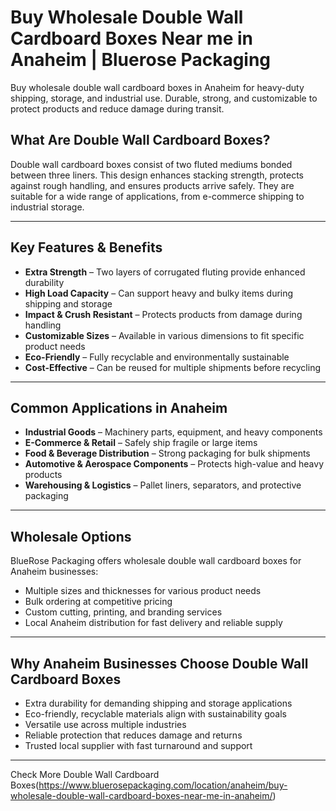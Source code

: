 # Buy Wholesale Double Wall Cardboard Boxes Near me in Anaheim | Bluerose Packaging

Buy wholesale double wall cardboard boxes in Anaheim for heavy-duty shipping, storage, and industrial use. Durable, strong, and customizable to protect products and reduce damage during transit.

## What Are Double Wall Cardboard Boxes?

Double wall cardboard boxes consist of two fluted mediums bonded between three liners. This design enhances stacking strength, protects against rough handling, and ensures products arrive safely. They are suitable for a wide range of applications, from e-commerce shipping to industrial storage.

---

## Key Features & Benefits

- **Extra Strength** – Two layers of corrugated fluting provide enhanced durability  
- **High Load Capacity** – Can support heavy and bulky items during shipping and storage  
- **Impact & Crush Resistant** – Protects products from damage during handling  
- **Customizable Sizes** – Available in various dimensions to fit specific product needs  
- **Eco-Friendly** – Fully recyclable and environmentally sustainable  
- **Cost-Effective** – Can be reused for multiple shipments before recycling  

---

## Common Applications in Anaheim

- **Industrial Goods** – Machinery parts, equipment, and heavy components  
- **E-Commerce & Retail** – Safely ship fragile or large items  
- **Food & Beverage Distribution** – Strong packaging for bulk shipments  
- **Automotive & Aerospace Components** – Protects high-value and heavy products  
- **Warehousing & Logistics** – Pallet liners, separators, and protective packaging  

---

## Wholesale Options

BlueRose Packaging offers wholesale double wall cardboard boxes for Anaheim businesses:  

- Multiple sizes and thicknesses for various product needs  
- Bulk ordering at competitive pricing  
- Custom cutting, printing, and branding services  
- Local Anaheim distribution for fast delivery and reliable supply  

---

## Why Anaheim Businesses Choose Double Wall Cardboard Boxes

- Extra durability for demanding shipping and storage applications  
- Eco-friendly, recyclable materials align with sustainability goals  
- Versatile use across multiple industries  
- Reliable protection that reduces damage and returns  
- Trusted local supplier with fast turnaround and support  

---

Check More Double Wall Cardboard Boxes(https://www.bluerosepackaging.com/location/anaheim/buy-wholesale-double-wall-cardboard-boxes-near-me-in-anaheim/)
